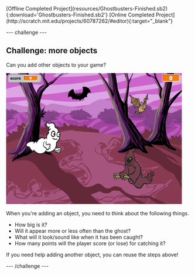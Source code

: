 <div class="p-hero-buttons">
  [Offline Completed Project](resources/Ghostbusters-Finished.sb2){:download='Ghostbusters-Finished.sb2'}
  [Online Completed Project](http://scratch.mit.edu/projects/60787262/#editor){:target="_blank"}
</div>

\--- challenge \---

## Challenge: more objects

Can you add other objects to your game?

![screenshot](images/ghost-final.png)

When you're adding an object, you need to think about the following things.

+ How big is it?
+ Will it appear more or less often than the ghost?
+ What will it look/sound like when it has been caught?
+ How many points will the player score (or lose) for catching it?

If you need help adding another object, you can reuse the steps above!

\--- /challenge \---